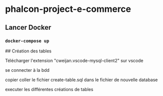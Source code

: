# phalcon-project-e-commerce

## Lancer Docker

### `docker-compose up`

## Création des tables

Télécharger l'extension "cweijan.vscode-mysql-client2" sur vscode

se connecter à la bdd

copier coller le fichier create-table.sql dans le fichier de nouvelle database

executer les différentes créations de tables
